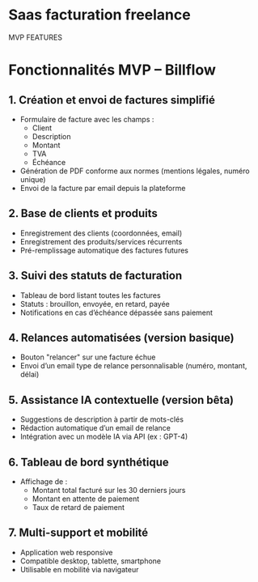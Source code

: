 # Saas facturation freelance

MVP FEATURES

# Fonctionnalités MVP – Billflow

## 1. Création et envoi de factures simplifié

- Formulaire de facture avec les champs :
  - Client
  - Description
  - Montant
  - TVA
  - Échéance
- Génération de PDF conforme aux normes (mentions légales, numéro unique)
- Envoi de la facture par email depuis la plateforme

## 2. Base de clients et produits

- Enregistrement des clients (coordonnées, email)
- Enregistrement des produits/services récurrents
- Pré-remplissage automatique des factures futures

## 3. Suivi des statuts de facturation

- Tableau de bord listant toutes les factures
- Statuts : brouillon, envoyée, en retard, payée
- Notifications en cas d’échéance dépassée sans paiement

## 4. Relances automatisées (version basique)

- Bouton "relancer" sur une facture échue
- Envoi d’un email type de relance personnalisable (numéro, montant, délai)

## 5. Assistance IA contextuelle (version bêta)

- Suggestions de description à partir de mots-clés
- Rédaction automatique d’un email de relance
- Intégration avec un modèle IA via API (ex : GPT-4)

## 6. Tableau de bord synthétique

- Affichage de :
  - Montant total facturé sur les 30 derniers jours
  - Montant en attente de paiement
  - Taux de retard de paiement

## 7. Multi-support et mobilité

- Application web responsive
- Compatible desktop, tablette, smartphone
- Utilisable en mobilité via navigateur
